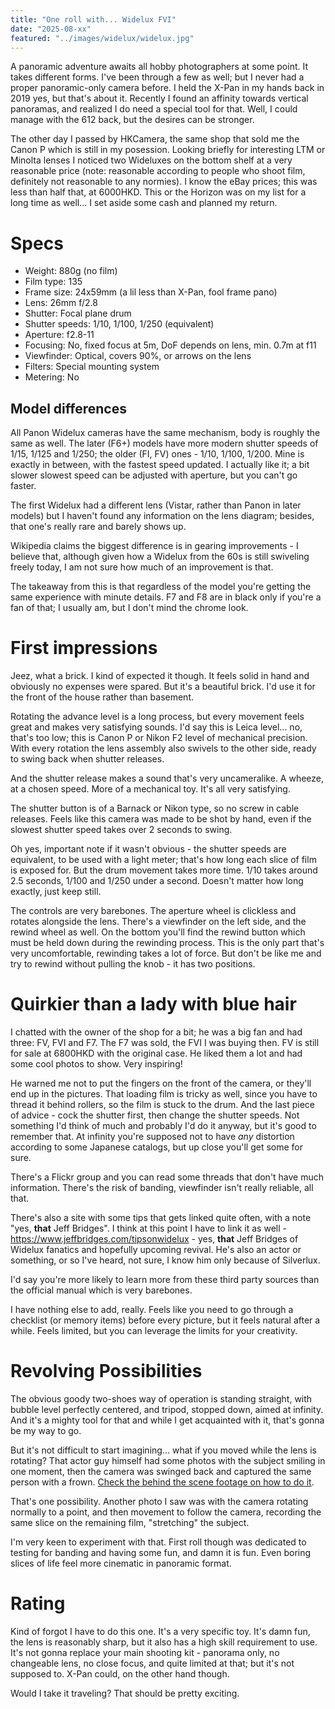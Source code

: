 ```yaml
---
title: "One roll with... Widelux FVI"
date: "2025-08-xx"
featured: "../images/widelux/widelux.jpg"
---
```


A panoramic adventure awaits all hobby photographers at some point. It takes different forms. I've been through a few as well; but I never had a proper panoramic-only camera before. I held the X-Pan in my hands back in 2019 yes, but that's about it. Recently I found an affinity towards vertical panoramas, and realized I do need a special tool for that. Well, I could manage with the 612 back, but the desires can be stronger.

The other day I passed by HKCamera, the same shop that sold me the Canon P which is still in my posession. Looking briefly for interesting LTM or Minolta lenses I noticed two Wideluxes on the bottom shelf at a very reasonable price (note: reasonable according to people who shoot film, definitely not reasonable to any normies). I know the eBay prices; this was less than half that, at 6000HKD. This or the Horizon was on my list for a long time as well... I set aside some cash and planned my return.

# Specs

* Weight: 880g (no film)
* Film type: 135
* Frame size: 24x59mm (a lil less than X-Pan, fool frame pano)
* Lens: 26mm f/2.8
* Shutter: Focal plane drum
* Shutter speeds: 1/10, 1/100, 1/250 (equivalent)
* Aperture: f2.8-11
* Focusing: No, fixed focus at 5m, DoF depends on lens, min. 0.7m at f11
* Viewfinder: Optical, covers 90%, or arrows on the lens
* Filters: Special mounting system
* Metering: No

## Model differences

All Panon Widelux cameras have the same mechanism, body is roughly the same as well. The later (F6+) models have more modern shutter speeds of 1/15, 1/125 and 1/250; the older (FI, FV) ones - 1/10, 1/100, 1/200. Mine is exactly in between, with the fastest speed updated. I actually like it; a bit slower slowest speed can be adjusted with aperture, but you can't go faster.

The first Widelux had a different lens (Vistar, rather than Panon in later models) but I haven't found any information on the lens diagram; besides, that one's really rare and barely shows up.

Wikipedia claims the biggest difference is in gearing improvements - I believe that, although given how a Widelux from the 60s is still swiveling freely today, I am not sure how much of an improvement is that.

The takeaway from this is that regardless of the model you're getting the same experience with minute details. F7 and F8 are in black only if you're a fan of that; I usually am, but I don't mind the chrome look.

# First impressions

Jeez, what a brick. I kind of expected it though. It feels solid in hand and obviously no expenses were spared. But it's a beautiful brick. I'd use it for the front of the house rather than basement.

Rotating the advance level is a long process, but every movement feels great and makes very satisfying sounds. I'd say this is Leica level... no, that's too low; this is Canon P or Nikon F2 level of mechanical precision. With every rotation the lens assembly also swivels to the other side, ready to swing back when shutter releases.

And the shutter release makes a sound that's very uncameralike. A wheeze, at a chosen speed. More of a mechanical toy. It's all very satisfying.

The shutter button is of a Barnack or Nikon type, so no screw in cable releases. Feels like this camera was made to be shot by hand, even if the slowest shutter speed takes over 2 seconds to swing. 

Oh yes, important note if it wasn't obvious - the shutter speeds are equivalent, to be used with a light meter; that's how long each slice of film is exposed for. But the drum movement takes more time. 1/10 takes around 2.5 seconds, 1/100 and 1/250 under a second. Doesn't matter how long exactly, just keep still.

The controls are very barebones. The aperture wheel is clickless and rotates alongside the lens. There's a viewfinder on the left side, and the rewind wheel as well. On the bottom you'll find the rewind button which must be held down during the rewinding process. This is the only part that's very uncomfortable, rewinding takes a lot of force. But don't be like me and try to rewind without pulling the knob - it has two positions.

# Quirkier than a lady with blue hair

I chatted with the owner of the shop for a bit; he was a big fan and had three: FV, FVI and F7. The F7 was sold, the FVI I was buying then. FV is still for sale at 6800HKD with the original case. He liked them a lot and had some cool photos to show. Very inspiring! 

He warned me not to put the fingers on the front of the camera, or they'll end up in the pictures. That loading film is tricky as well, since you have to thread it behind rollers, so the film is stuck to the drum. And the last piece of advice - cock the shutter first, then change the shutter speeds. Not something I'd think of much and probably I'd do it anyway, but it's good to remember that. At infinity you're supposed not to have _any_ distortion according to some Japanese catalogs, but up close you'll get some for sure.

There's a Flickr group and you can read some threads that don't have much information. There's the risk of banding, viewfinder isn't really reliable, all that.

There's also a site with some tips that gets linked quite often, with a note "yes, **that** Jeff Bridges". I think at this point I have to link it as well - https://www.jeffbridges.com/tipsonwidelux - yes, **that** Jeff Bridges of Widelux fanatics and hopefully upcoming revival. He's also an actor or something, or so I've heard, not sure, I know him only because of Silverlux.

I'd say you're more likely to learn more from these third party sources than the official manual which is very barebones.

I have nothing else to add, really. Feels like you need to go through a checklist (or memory items) before every picture, but it feels natural after a while. Feels limited, but you can leverage the limits for your creativity.

# Revolving Possibilities

The obvious goody two-shoes way of operation is standing straight, with bubble level perfectly centered, and tripod, stopped down, aimed at infinity. And it's a mighty tool for that and while I get acquainted with it, that's gonna be my way to go.

But it's not difficult to start imagining... what if you moved while the lens is rotating? That actor guy himself had some photos with the subject smiling in one moment, then the camera was swinged back and captured the same person with a frown. [Check the behind the scene footage on how to do it](https://www.instagram.com/silvergrainclassics/reel/DDMdRxhIiJz/).

That's one possibility. Another photo I saw was with the camera rotating normally to a point, and then movement to follow the camera, recording the same slice on the remaining film, "stretching" the subject.

I'm very keen to experiment with that. First roll though was dedicated to testing for banding and having some fun, and damn it is fun. Even boring slices of life feel more cinematic in panoramic format.

# Rating

Kind of forgot I have to do this one. It's a very specific toy. It's damn fun, the lens is reasonably sharp, but it also has a high skill requirement to use. It's not gonna replace your main shooting kit - panorama only, no changeable lens, no close focus, and quite limited at that; but it's not supposed to. X-Pan could, on the other hand though.

Would I take it traveling? That should be pretty exciting.